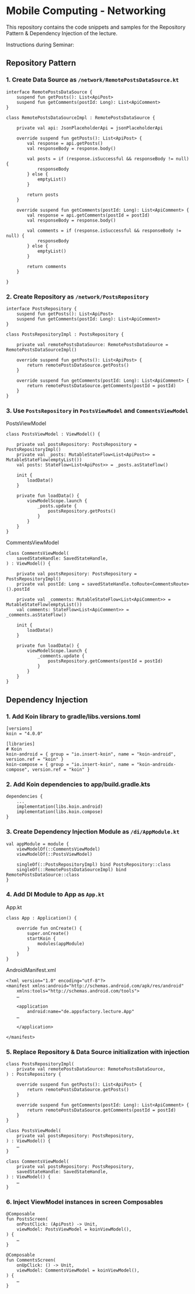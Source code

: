 # Mobile Computing - Networking

This repository contains the code snippets and samples for the Repository Pattern & Dependency Injection of the lecture.

Instructions during Seminar:

## Repository Pattern

### 1. Create Data Source as `/network/RemotePostsDataSource.kt`

```
interface RemotePostsDataSource {
    suspend fun getPosts(): List<ApiPost>
    suspend fun getComments(postId: Long): List<ApiComment>
}

class RemotePostsDataSourceImpl : RemotePostsDataSource {

    private val api: JsonPlaceholderApi = jsonPlaceholderApi

    override suspend fun getPosts(): List<ApiPost> {
        val response = api.getPosts()
        val responseBody = response.body()

        val posts = if (response.isSuccessful && responseBody != null) {
            responseBody
        } else {
            emptyList()
        }

        return posts
    }

    override suspend fun getComments(postId: Long): List<ApiComment> {
        val response = api.getComments(postId = postId)
        val responseBody = response.body()

        val comments = if (response.isSuccessful && responseBody != null) {
            responseBody
        } else {
            emptyList()
        }

        return comments
    }

}
```

### 2. Create Repository as `/network/PostsRepository`

```
interface PostsRepository {
    suspend fun getPosts(): List<ApiPost>
    suspend fun getComments(postId: Long): List<ApiComment>
}

class PostsRepositoryImpl : PostsRepository {

    private val remotePostsDataSource: RemotePostsDataSource = RemotePostsDataSourceImpl()

    override suspend fun getPosts(): List<ApiPost> {
        return remotePostsDataSource.getPosts()
    }

    override suspend fun getComments(postId: Long): List<ApiComment> {
        return remotePostsDataSource.getComments(postId = postId)
    }
}
```

### 3. Use `PostsRepository` in `PostsViewModel` and `CommentsViewModel`

PostsViewModel
```
class PostsViewModel : ViewModel() {

    private val postsRepository: PostsRepository = PostsRepositoryImpl()
    private val _posts: MutableStateFlow<List<ApiPost>> = MutableStateFlow(emptyList())
    val posts: StateFlow<List<ApiPost>> = _posts.asStateFlow()

    init {
        loadData()
    }

    private fun loadData() {
        viewModelScope.launch {
            _posts.update {
                postsRepository.getPosts()
            }
        }
    }
}
```

CommentsViewModel
```
class CommentsViewModel(
    savedStateHandle: SavedStateHandle,
) : ViewModel() {

    private val postsRepository: PostsRepository = PostsRepositoryImpl()
    private val postId: Long = savedStateHandle.toRoute<CommentsRoute>().postId

    private val _comments: MutableStateFlow<List<ApiComment>> = MutableStateFlow(emptyList())
    val comments: StateFlow<List<ApiComment>> = _comments.asStateFlow()

    init {
        loadData()
    }

    private fun loadData() {
        viewModelScope.launch {
            _comments.update {
                postsRepository.getComments(postId = postId)
            }
        }
    }
}
```

## Dependency Injection

### 1. Add Koin library to gradle/libs.versions.toml

```
[versions]
koin = "4.0.0"

[libraries]
# Koin
koin-android = { group = "io.insert-koin", name = "koin-android", version.ref = "koin" }
koin-compose = { group = "io.insert-koin", name = "koin-androidx-compose", version.ref = "koin" }
```

### 2. Add Koin dependencies to app/build.gradle.kts

```
dependencies {
    ...
    implementation(libs.koin.android)
    implementation(libs.koin.compose)
}
```

### 3. Create Dependency Injection Module as `/di/AppModule.kt`

```
val appModule = module {
    viewModelOf(::CommentsViewModel)
    viewModelOf(::PostsViewModel)

    singleOf(::PostsRepositoryImpl) bind PostsRepository::class
    singleOf(::RemotePostsDataSourceImpl) bind RemotePostsDataSource::class
}
```

### 4. Add DI Module to App as `App.kt`

App.kt
```
class App : Application() {

    override fun onCreate() {
        super.onCreate()
        startKoin {
            modules(appModule)
        }
    }
}
```

AndroidManifest.xml
```
<?xml version="1.0" encoding="utf-8"?>
<manifest xmlns:android="http://schemas.android.com/apk/res/android"
    xmlns:tools="http://schemas.android.com/tools">
    …

    <application
        android:name="de.appsfactory.lecture.App"
	…

    </application>

</manifest>
```

### 5. Replace Repository & Data Source initialization with injection

```
class PostsRepositoryImpl(
    private val remotePostsDataSource: RemotePostsDataSource,
) : PostsRepository {

    override suspend fun getPosts(): List<ApiPost> {
        return remotePostsDataSource.getPosts()
    }

    override suspend fun getComments(postId: Long): List<ApiComment> {
        return remotePostsDataSource.getComments(postId = postId)
    }
}
```

```
class PostsViewModel(
    private val postsRepository: PostsRepository,
) : ViewModel() {
	…
}
```

```
class CommentsViewModel(
    private val postsRepository: PostsRepository,
    savedStateHandle: SavedStateHandle,
) : ViewModel() {
	…
}
```

### 6. Inject ViewModel instances in screen Composables

```
@Composable
fun PostsScreen(
    onPostClick: (ApiPost) -> Unit,
    viewModel: PostsViewModel = koinViewModel(),
) {
	…
}
```

```
@Composable
fun CommentsScreen(
    onUpClick: () -> Unit,
    viewModel: CommentsViewModel = koinViewModel(),
) {
	…
}
```